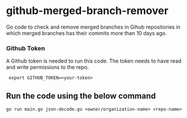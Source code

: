 # github-merged-branch-remover
Go code to check and remove merged branches in Gihub repositories in which merged branches has their commits more than 10 days ago.

### Github Token
A Github token is needed to run this code. The token needs to have read and write permissions to the repo.

```
 export GITHUB_TOKEN=<your-token>

 ```

## Run the code using the below command

```
go run main.go json-decode.go <owner/organization-name> <repo-name>

```